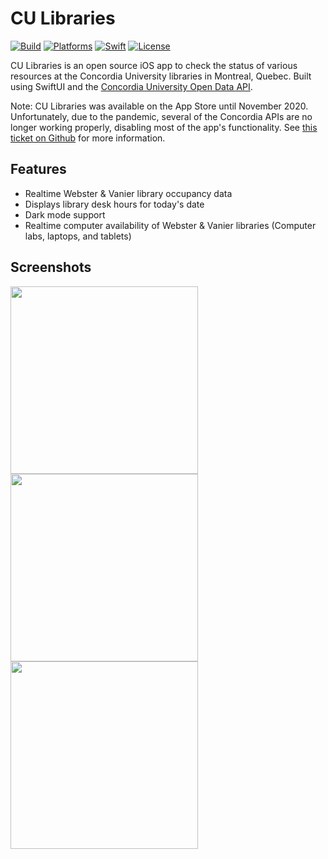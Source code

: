 # CU Libraries

[![Build](https://github.com/markjamesm/cu-libraries/workflows/build/badge.svg?branch=master)](https://github.com/markjamesm/cu-libraries/actions) [![Platforms](https://img.shields.io/badge/platforms-iOS-blue.svg)](https://apple.com/ios) [![Swift](https://img.shields.io/badge/Swift-5.1-orange.svg)](https://swift.org) [![License](https://img.shields.io/badge/License-GPL-red.svg)](https://www.gnu.org/licenses/gpl-3.0.en.html)

CU Libraries is an open source iOS app to check the status of various resources at the Concordia University libraries in Montreal, Quebec. Built using SwiftUI and the [Concordia University Open Data API](https://github.com/opendataConcordiaU/documentation). 

Note: CU Libraries was available on the App Store until November 2020. Unfortunately, due to the pandemic, several of the Concordia APIs are no longer working properly, disabling most of the app's functionality. See <a href="https://github.com/opendataConcordiaU/documentation/issues/10" target="_blank">this ticket on Github</a> for more information. 

## Features

* Realtime Webster & Vanier library occupancy data
* Displays library desk hours for today's date
* Dark mode support
* Realtime computer availability of Webster & Vanier libraries (Computer labs, laptops, and tablets)

## Screenshots
<img src="https://user-images.githubusercontent.com/20845425/75114187-002c4700-5622-11ea-99a2-3c853b534e40.png" width="300"/> <img src="https://user-images.githubusercontent.com/20845425/75078147-db758980-54d2-11ea-9110-26cea3062be2.png" width="300"/> <img src="https://user-images.githubusercontent.com/20845425/75078045-83d71e00-54d2-11ea-966a-6e1af8c4296c.png" width="300"/>
